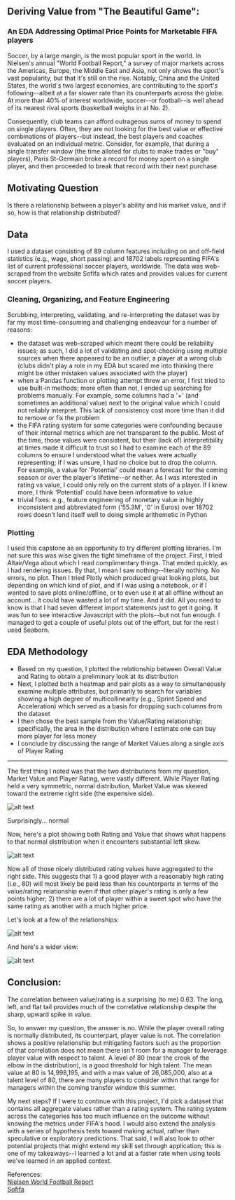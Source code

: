 ## Deriving Value from "The Beautiful Game":  
### An EDA Addressing Optimal Price Points for Marketable FIFA players

Soccer, by a large margin, is the most popular sport in the world. In Nielsen's annual "World Football Report," a survey of major markets across the Americas, Europe, the Middle East and Asia, not only shows the sport's vast popularity, but that it's still on the rise. Notably, China and the United States, the world's two largest economies, are contributing to the sport's following--albeit at a far slower rate than its counterparts across the globe. At more than 40% of interest worldwide, soccer--or football--is well ahead of its nearest rival sports (basketball weighs in at No. 2).

Consequently, club teams can afford outrageous sums of money to spend on single players. Often, they are not looking for the best value or effective combinations of players--but instead, the best players and coaches evaluated on an individual metric. Consider, for example, that during a single transfer window (the time alloted for clubs to make trades or "buy" players), Paris St-Germain broke a record for money spent on a single player, and then proceeded to break that record with their next purchase.

## Motivating Question
Is there a relationship between a player's ability and his market value, and if so, how is that relationship distributed?

## Data  
I used a dataset consisting of 89 column features including on and off-field statistics (e.g., wage, short passing) and 18702 labels representing FIFA's list of current professional soccer players, worldwide. The data was web-scraped from the website Sofifa which rates and provides values for current soccer players.

### Cleaning, Organizing, and Feature Engineering
Scrubbing, interpreting, validating, and re-interpreting the dataset was by far my most time-consuming and challenging endeavour for a number of reasons: 
- the dataset was web-scraped which meant there could be reliability issues; as such, I did a lot of validating and spot-checking using multiple sources when there appeared to be an outlier, a player at a wrong club (clubs didn't play a role in my EDA but scared me into thinking there might be other mistaken values associated with the player)
- when a Pandas function or plotting attempt threw an error, I first tried to use built-in methods; more often than not, I ended up searching for problems manually. For example, some columns had a '+' (and sometimes an additional value) next to the original value which I could not reliably interpret. This lack of consistency cost more time than it did to remove or fix the problem
- the FIFA rating system for some categories were confounding because of their internal metrics which are not transparent to the public. Most of the time, those values were consistent, but their (lack of) interpretibility at times made it difficult to trust so I had to examine each of the 89 columns to ensure I understood what the values were actually representing; if I was unsure, I had no choice but to drop the column. For example, a value for 'Potential' could mean a forecast for the coming season or over the player's lifetime--or neither. As I was interested in rating vs value, I could only rely on the current stats of a player. If I knew more, I think 'Potential' could have been informative to value
- trivial fixes: e.g., feature engineering of monetary value in highly inconsistent and abbreviated form ('55.3M', '0' in Euros) over 18702 rows doesn't lend itself well to doing simple arithemetic in Python

### Plotting
I used this capstone as an opportunity to try different plotting libraries. I'm not sure this was wise given the tight timeframe of the project. First, I tried Altair/Vega about which I read complimentary things. That ended quickly, as I had rendering issues. By that, I mean I saw nothing--literally nothing. No errors, no plot. Then I tried Plotly which produced great looking plots, but depending on which kind of plot, and if I was using a notebook, or if I wanted to save plots online/offline, or to even use it at all offline without an account... it could have wasted a lot of my time. And it did. All you need to know is that I had seven different import statements just to get it going. It was fun to see interactive Javascript with the plots--but not fun enough. I managed to get a couple of useful plots out of the effort, but for the rest I used Seaborn.

## EDA Methodology
- Based on my question, I plotted the relationship between Overall Value and Rating to obtain a preliminary look at its distribution
- Next, I plotted both a heatmap and pair plots as a way to simultaneously examine multiple attributes, but primarily to search for variables showing a high degree of multicollinearity (e.g., Sprint Speed and Acceleration) which served as a basis for dropping such columns from the dataset
- I then chose the best sample from the Value/Rating relationship; specifically, the area in the distribution where I estimate one can buy more player for less money
- I conclude by discussing the range of Market Values along a single axis of Player Rating

---
The first thing I noted was that the two distributions from my question, Market Value and Player Rating, were vastly different. While Player Rating held a very symmetric, normal distribution, Market Value was skewed toward the extreme right side (the expensive side).


![alt text](images/overall_rating.png)

Surprisingly... normal

Now, here's a plot showing both Rating and Value that shows what happens to that normal distribution when it encounters substantial left skew.

![alt text](images/ranking_vs_value.png)

Now all of those nicely distributed rating values have aggregated to the right side. This suggests that 1) a good player with a reasonably high rating (i.e., 80) will most likely be paid less than his counterparts in terms of the value/rating relationship even if that other player's rating is only a few points higher; 2) there are a lot of player within a sweet spot who have the same rating as another with a much higher price.

Let's look at a few of the relationships:

![alt text](images/pair_plot.png)

And here's a wider view:

![alt text](images/heatmap.png)

## Conclusion:

The correlation between value/rating is a surprising (to me) 0.63. The long, left, and flat tail provides much of the correlative relationship despite the sharp, upward spike in value.

So, to answer my question, the answer is no. While the player overall rating is normally distributed, its counterpart, player value is not. The correlation shows a positive relationship but mitigating factors such as the proportion of that correlation does not mean there isn't room for a manager to leverage player value with respect to talent. A level of 80 (near the crook of the elbow in the distribution), is a good threshold for high talent. The mean value at 80 is 14,998,195, and with a max value of 26,085,000, also at a talent level of 80, there are many players to consider within that range for managers within the coming transfer window this summer.

My next steps? If I were to continue with this project, I'd pick a dataset that contains all aggregate values rather than a rating system. The rating system across the categories has too much influence on the outcome without knowing the metrics under FIFA's hood. I would also extend the analysis with a series of hypothesis tests toward making actual, rather than speculative or exploratory predictions. That said, I will also look to other potential projects that might extend my skill set through application; this is one of my takeaways--I learned a lot and at a faster rate when using tools we've learned in an applied context.

References:  
[Nielsen World Football Report](https://www.nielsen.com/uk/en/insights/reports/2018/world-football-report.html)  
[Sofifa](https://sofifa.com/)
